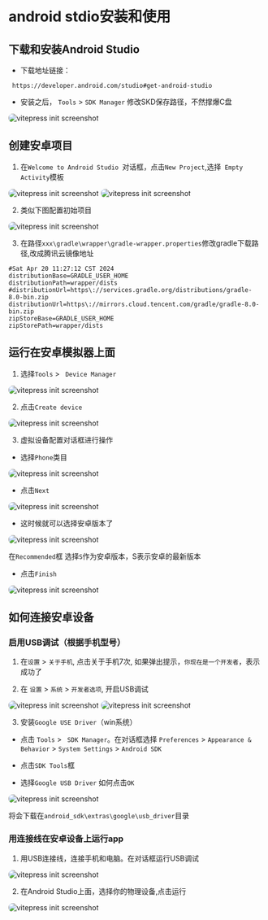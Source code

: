 # android stdio安装和使用

## 下载和安装Android Studio

- 下载地址链接：
```
 https://developer.android.com/studio#get-android-studio
```

- 安装之后， `Tools` > `SDK Manager` 修改SKD保存路径，不然撑爆C盘

<p>
  <img src="../.vitepress/public/start/env/1-1.jpg" alt="vitepress init screenshot" style="border-radius:8px">
</p>

## 创建安卓项目

1. 在`Welcome to Android Studio `对话框，点击`New Project`,选择` Empty Activity`模板

<p>
  <img src="../.vitepress/public/start/env/6.png" alt="vitepress init screenshot" style="border-radius:8px">
  <img src="../.vitepress/public/start/env/6-1.png" alt="vitepress init screenshot" style="border-radius:8px">
</p>

2. 类似下图配置初始项目
<p>
  <img src="../.vitepress/public/start/env/6-2.png" alt="vitepress init screenshot" style="border-radius:8px">
</p>

3. 在路径`xxx\gradle\wrapper\gradle-wrapper.properties`修改gradle下载路径,改成腾讯云镜像地址
```
#Sat Apr 20 11:27:12 CST 2024
distributionBase=GRADLE_USER_HOME
distributionPath=wrapper/dists
#distributionUrl=https\://services.gradle.org/distributions/gradle-8.0-bin.zip
distributionUrl=https\://mirrors.cloud.tencent.com/gradle/gradle-8.0-bin.zip
zipStoreBase=GRADLE_USER_HOME
zipStorePath=wrapper/dists
```

## 运行在安卓模拟器上面

1. 选择`Tools` > ` Device Manager`
<p>
  <img src="../.vitepress/public/start/env/7.png" alt="vitepress init screenshot" style="border-radius:8px">
</p>

2. 点击`Create device`
<p>
  <img src="../.vitepress/public/start/env/7-1.png" alt="vitepress init screenshot" style="border-radius:8px">
</p>

3. 虚拟设备配置对话框进行操作

- 选择`Phone`类目
<p>
  <img src="../.vitepress/public/start/env/7-3.png" alt="vitepress init screenshot" style="border-radius:8px">
</p>

- 点击`Next`
<p>
  <img src="../.vitepress/public/start/env/7-4.png" alt="vitepress init screenshot" style="border-radius:8px">
</p>


- 这时候就可以选择安卓版本了
<p>
  <img src="../.vitepress/public/start/env/7-5.png" alt="vitepress init screenshot" style="border-radius:8px">
</p>

在`Recommended`框 选择`S`作为安卓版本，S表示安卓的最新版本

- 点击`Finish`
<p>
  <img src="../.vitepress/public/start/env/7-6.png" alt="vitepress init screenshot" style="border-radius:8px">
</p>

## 如何连接安卓设备

### 启用USB调试（根据手机型号）

1. 在`设置` > `关于手机`, 点击关于手机7次, 如果弹出提示，`你现在是一个开发者`，表示成功了

2. 在 `设置` > `系统` > `开发者选项`, 开启USB调试

<p>
  <img src="../.vitepress/public/start/env/1.png" alt="vitepress init screenshot" style="border-radius:8px">
  <img src="../.vitepress/public/start/env/2.png" alt="vitepress init screenshot" style="border-radius:8px">
</p>

3. 安装`Google USE Driver`（win系统） 
  
  - 点击 `Tools` > ` SDK Manager`。在对话框选择 `Preferences` > `Appearance & Behavior` > `System Settings` > `Android SDK` 

  - 点击`SDK Tools`框

  - 选择`Google USB Driver` 如何点击`OK`

<p>
  <img src="../.vitepress/public/start/env/3.png" alt="vitepress init screenshot" style="border-radius:8px">
</p>

将会下载在`android_sdk\extras\google\usb_driver`目录


### 用连接线在安卓设备上运行app

1. 用USB连接线，连接手机和电脑。在对话框运行USB调试

<p>
  <img src="../.vitepress/public/start/env/4.png" alt="vitepress init screenshot" style="border-radius:8px">
</p>

2. 在Android Studio上面，选择你的物理设备,点击运行

<p>
  <img src="../.vitepress/public/start/env/5.png" alt="vitepress init screenshot" style="border-radius:8px">
</p>
